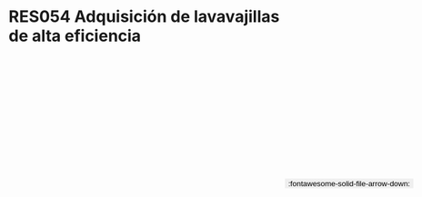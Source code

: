 
# RES054  Adquisición de lavavajillas de alta eficiencia

<a href='../RES054  Adquisición de lavavajillas de alta eficiencia.pdf' download>
<button class='md-button -primary' 
id='download-btn' style="position: fixed; top: 10%; right: 20px; 
        transform: translateY(-50%); z-index: 1000;  border: none; ">
:fontawesome-solid-file-arrow-down: 
</button>
</a>

<div 
    id='../RES054  Adquisición de lavavajillas de alta eficiencia.pdf' 
    data-pdf-url='../RES054  Adquisición de lavavajillas de alta eficiencia.pdf'
    style=' width: 100%; height: auto;overflow: auto;'>
</div>

